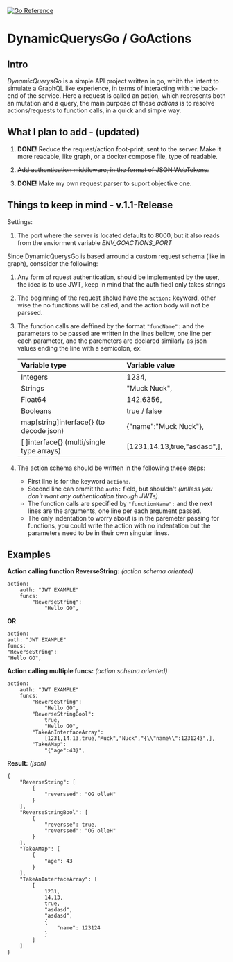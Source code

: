 [![Go Reference](https://pkg.go.dev/badge/pkg.go.dev/github.com/TomascpMarques/dynamic-querys-go.svg)](https://pkg.go.dev/pkg.go.dev/github.com/TomascpMarques/dynamic-querys-go)
# DynamicQuerysGo / GoActions

## __Intro__

_DynamicQuerysGo_ is a simple API project written in go, whith the intent to simulate a GraphQL like experience, in terms of interacting with the back-end of the service. Here a request is called an action, which represents both an mutation and a query, the main purpose of these _actions_ is to resolve actions/requests to function calls, in a quick and simple way.

## __What I plan to add__ - (updated)

1. __DONE!__ Reduce the request/action foot-print, sent to the server. Make it more readable, like graph, or a docker compose file, type of readable.

1. ~~Add authentication middleware, in the format of JSON WebTokens.~~

1. __DONE!__ Make my own request parser to suport objective one.

## __Things to keep in mind__ - v.1.1-Release

Settings:

1. The port where the server is located defaults to 8000, but it also reads from the enviorment variable _ENV_GOACTIONS_PORT_

Since DynamicQuerysGo is based arround a custom request schema (like in graph), conssider the following:

1. Any form of rquest authentication, should be implemented by the user, the idea is to use JWT, keep in mind that the auth fiedl only takes strings

1. The beginning of the request sholud have the `action:` keyword, other wise the no functions will be called, and the action body will not be parssed.

1. The function calls are deffined by the format `"funcName":` and the parameters to be passed are written in the lines bellow, one line per each parameter, and the paremeters are declared similarly as json values ending the line with a semicolon, ex:

    | Variable type      | Variable value    |
    | :----------------  | :---------------- |
      Integers           | 1234,
      Strings            | "Muck Nuck",
      Float64            | 142.6356,
      Booleans           | true / false
      map\[string\]interface{} (to decode json) | {"name":"Muck Nuck"},
      \[ \]interface{} (multi/single type arrays)|  \[1231,14.13,true,"asdasd",\],

    
1. The action schema should be written in the following these steps:
    * First line is for the keyword `action:`.
    * Second line can ommit the `auth:` field, but shouldn't _(unlless you don't want any authentication through JWTs)_.
    * The function calls are specified by `"functionName":` and the next lines are the arguments, one line per each argument passed.
    * The only indentation to worry about is in the paremeter passing for functions, you could write the action with no indentation but the parameters need to be in their own singular lines.

## __Examples__

__Action calling function ReverseString:__ _(action schema oriented)_

    action:
        auth: "JWT EXAMPLE"
        funcs:
            "ReverseString":
                "Hello GO",

__OR__

    action:
    auth: "JWT EXAMPLE"
    funcs:
    "ReverseString":
    "Hello GO",

__Action calling multiple funcs:__ _(action schema oriented)_

    action:
        auth: "JWT EXAMPLE"
        funcs:
            "ReverseString":
                "Hello GO",
            "ReverseStringBool":
                true,
                "Hello GO", 
            "TakeAnInterfaceArray":
                [1231,14.13,true,"Muck","Nuck","{\\"name\\":123124}",],
            "TakeAMap":
                "{"age":43}",
__Result:__ _(json)_
    
    {
        "ReverseString": [
            {
                "reverssed": "OG olleH"
            }
        ],
        "ReverseStringBool": [
            {
                "reversse": true,
                "reverssed": "OG olleH"
            }
        ],
        "TakeAMap": [
            {
                "age": 43
            }
        ],
        "TakeAnInterfaceArray": [
            [
                1231,
                14.13,
                true,
                "asdasd",
                "asdasd",
                {
                    "name": 123124
                }
            ]
        ]
    }
    
